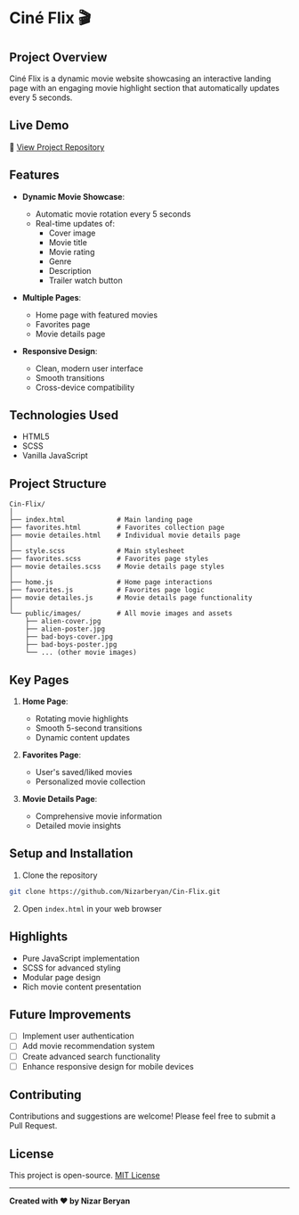 # Ciné Flix 🎬

## Project Overview

Ciné Flix is a dynamic movie website showcasing an interactive landing page with an engaging movie highlight section that automatically updates every 5 seconds.

## Live Demo

🔗 [View Project Repository](https://github.com/Nizarberyan/Cin-Flix)

## Features

- **Dynamic Movie Showcase**:

  - Automatic movie rotation every 5 seconds
  - Real-time updates of:
    - Cover image
    - Movie title
    - Movie rating
    - Genre
    - Description
    - Trailer watch button

- **Multiple Pages**:

  - Home page with featured movies
  - Favorites page
  - Movie details page

- **Responsive Design**:
  - Clean, modern user interface
  - Smooth transitions
  - Cross-device compatibility

## Technologies Used

- HTML5
- SCSS
- Vanilla JavaScript

## Project Structure

```
Cin-Flix/
│
├── index.html             # Main landing page
├── favorites.html         # Favorites collection page
├── movie detailes.html    # Individual movie details page
│
├── style.scss             # Main stylesheet
├── favorites.scss         # Favorites page styles
├── movie detailes.scss    # Movie details page styles
│
├── home.js                # Home page interactions
├── favorites.js           # Favorites page logic
├── movie detailes.js      # Movie details page functionality
│
└── public/images/         # All movie images and assets
    ├── alien-cover.jpg
    ├── alien-poster.jpg
    ├── bad-boys-cover.jpg
    ├── bad-boys-poster.jpg
    └── ... (other movie images)
```

## Key Pages

1. **Home Page**:

   - Rotating movie highlights
   - Smooth 5-second transitions
   - Dynamic content updates

2. **Favorites Page**:

   - User's saved/liked movies
   - Personalized movie collection

3. **Movie Details Page**:
   - Comprehensive movie information
   - Detailed movie insights

## Setup and Installation

1. Clone the repository

```bash
git clone https://github.com/Nizarberyan/Cin-Flix.git
```

2. Open `index.html` in your web browser

## Highlights

- Pure JavaScript implementation
- SCSS for advanced styling
- Modular page design
- Rich movie content presentation

## Future Improvements

- [ ] Implement user authentication
- [ ] Add movie recommendation system
- [ ] Create advanced search functionality
- [ ] Enhance responsive design for mobile devices

## Contributing

Contributions and suggestions are welcome! Please feel free to submit a Pull Request.

## License

This project is open-source. [MIT License](https://opensource.org/licenses/MIT)

---

**Created with ❤️ by Nizar Beryan**
